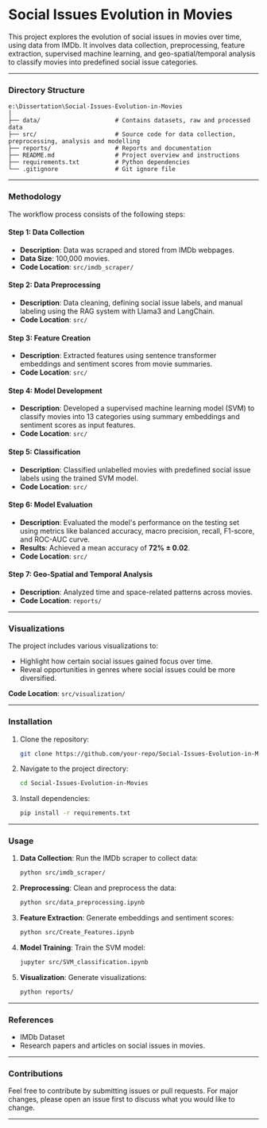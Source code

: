 # Social Issues Evolution in Movies

This project explores the evolution of social issues in movies over time, using data from IMDb. It involves data collection, preprocessing, feature extraction, supervised machine learning, and geo-spatial/temporal analysis to classify movies into predefined social issue categories.

---

### Directory Structure

```
e:\Dissertation\Social-Issues-Evolution-in-Movies
│
├── data/                     # Contains datasets, raw and processed data
├── src/                      # Source code for data collection, preprocessing, analysis and modelling
├── reports/                  # Reports and documentation
├── README.md                 # Project overview and instructions
├── requirements.txt          # Python dependencies
└── .gitignore                # Git ignore file
```

---

### Methodology

The workflow process consists of the following steps:

#### Step 1: Data Collection
- **Description**: Data was scraped and stored from IMDb webpages.
- **Data Size**: 100,000 movies.
- **Code Location**: `src/imdb_scraper/`

#### Step 2: Data Preprocessing
- **Description**: Data cleaning, defining social issue labels, and manual labeling using the RAG system with Llama3 and LangChain.
- **Code Location**: `src/`

#### Step 3: Feature Creation
- **Description**: Extracted features using sentence transformer embeddings and sentiment scores from movie summaries.
- **Code Location**: `src/`

#### Step 4: Model Development
- **Description**: Developed a supervised machine learning model (SVM) to classify movies into 13 categories using summary embeddings and sentiment scores as input features.
- **Code Location**: `src/`

#### Step 5: Classification
- **Description**: Classified unlabelled movies with predefined social issue labels using the trained SVM model.
- **Code Location**: `src/`

#### Step 6: Model Evaluation
- **Description**: Evaluated the model's performance on the testing set using metrics like balanced accuracy, macro precision, recall, F1-score, and ROC-AUC curve.
- **Results**: Achieved a mean accuracy of **72% ± 0.02**.
- **Code Location**: `src/`

#### Step 7: Geo-Spatial and Temporal Analysis
- **Description**: Analyzed time and space-related patterns across movies.
- **Code Location**: `reports/`

---

### Visualizations

The project includes various visualizations to:
- Highlight how certain social issues gained focus over time.
- Reveal opportunities in genres where social issues could be more diversified.

**Code Location**: `src/visualization/`

---

### Installation

1. Clone the repository:
   ```bash
   git clone https://github.com/your-repo/Social-Issues-Evolution-in-Movies.git
   ```
2. Navigate to the project directory:
   ```bash
   cd Social-Issues-Evolution-in-Movies
   ```
3. Install dependencies:
   ```bash
   pip install -r requirements.txt
   ```

---

### Usage

1. **Data Collection**: Run the IMDb scraper to collect data:
   ```bash
   python src/imdb_scraper/
   ```
2. **Preprocessing**: Clean and preprocess the data:
   ```bash
   python src/data_preprocessing.ipynb
   ```
3. **Feature Extraction**: Generate embeddings and sentiment scores:
   ```bash
   python src/Create_Features.ipynb
   ```
4. **Model Training**: Train the SVM model:
   ```bash
   jupyter src/SVM_classification.ipynb
   ```
5. **Visualization**: Generate visualizations:
   ```bash
   python reports/
   ```

---

### References

- IMDb Dataset
- Research papers and articles on social issues in movies.

---

### Contributions

Feel free to contribute by submitting issues or pull requests. For major changes, please open an issue first to discuss what you would like to change.

---
